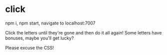 # click

npm i, npm start, navigate to localhost:7007

Click the letters until they're gone and then do it all again! Some letters have bonuses, maybe you'll get lucky?

Please excuse the CSS!
